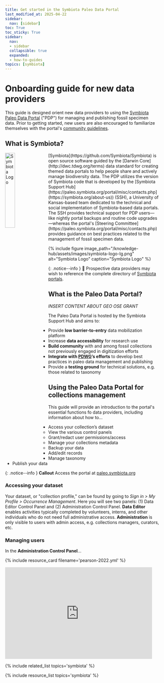 ```yaml
---
title: Get started in the Symbiota Paleo Data Portal
last_modified_at: 2025-04-22
sidebar:
  nav: [sidebar]
toc: True
toc_sticky: True
sidebar:
  nav:
  - sidebar
  collapsible: true
  expanded:
  - how-to-guides
topics: [symbiota]
---
```


# Onboarding guide for new data providers


This guide is designed orient new data providers to using the [Symbiota Paleo Data Portal](https://paleo.symbiota.org) ("PDP") for managing and publishing fossil specimen data. Prior to getting started, new users are also encouraged to familiarize themselves with the portal's [community guidelines](https://paleo.symbiota.org/portal/includes/usagepolicy.php).

## What is Symbiota?
 <img style="float: left; margin: 0px 15px 15px 0px;" width="25%" src="/knowledge-hub/assets/images/symbiota_logo-lg.png" alt="Symbiota Logo" caption="Symbiota Logo">
[Symbiota](https://github.com/Symbiota/Symbiota) is open source software guided by the [Darwin Core](http://dwc.tdwg.org/terms) data standard for creating themed data portals to help people share and actively manage biodiversity data. The PDP utilizes the version of Symbiota code that is developed by the [Symbiota Support Hub](https://paleo.symbiota.org/portal/misc/contacts.php](https://symbiota.org/about-us)) (SSH), a University of Kansas-based team dedicated to the technical and social implementation of Symbiota-based data portals. The SSH provides technical support for PDP users—like nightly portal backups and routine code upgrades—whereas the portal's [Steering Committee](https://paleo.symbiota.org/portal/misc/contacts.php) provides guidance on best practices related to the management of fossil specimen data.

{% include figure image_path="/knowledge-hub/assets/images/symbiota-logo-lg.png" alt="Symbiota Logo" caption="Symbiota Logo" %}

{: .notice--info }
📃 Prospective data providers may wish to reference the complete directory of [Symbiota portals](https://symbiota.org/symbiota-portals).

## What is the Paleo Data Portal?

*INSERT CONTENT ABOUT GEO OSE GRANT*

The Paleo Data Portal is hosted by the Symbiota Support Hub and aims to:
- Provide **low barrier-to-entry** data mobilization platform
- Increase **data accessibility** for research use
- **Build community** with and among fossil collections not previously engaged in digitization efforts
- **Integrate with [PDWG]()’s efforts** to develop best practices in paleo data management and publishing
- Provide a **testing ground** for technical solutions, e.g. those related to taxonomy

## Using the Paleo Data Portal for collections management

This guide will provide an introduction to the portal's essential functions fo data providers, including information about how to...
- Access your collection’s dataset
  - View the various control panels
  - Grant/redact user permissions/access
  - Manage your collections metadata
  - Backup your data
- Add/edit records
- Manage taxonomy
- Publish your data 

{: .notice--info }
**Callout**
Access the portal at [paleo.symbiota.org](https://paleo.symbiota.org)

### Accessing your dataset

Your dataset, or "collection profile," can be found by going to *Sign in > My Profile > Occurrence Management*. Here you will see two panels: (1) Data Editor Control Panel and (2) Administration Control Panel. **Data Editor** enables activities typically completed by volunteers, interns, and other individuals who do not need full administrative access. **Administration** is only visible to users with admin access, e.g. collections managers, curators, etc.

### Managing users

In the **Administration Control Panel**... 

{% include resource_card filename='pearson-2022.yml' %}

<iframe src="https://docs.google.com/presentation/d/e/2PACX-1vQUk9vaJstJ2k4YnLQWghUWRTKAVFgFWCrK1auJ1viYDtKVtqoI-Ef-DjSRBhdR6iFW9zZM5OLGLBb5/embed?start=false&loop=false&delayms=10000" frameborder="0" width="480" height="299" allowfullscreen="true" mozallowfullscreen="true" webkitallowfullscreen="true"></iframe>


{% include related_list topics='symbiota' %}

{% include resource_list topics='symbiota' %}
